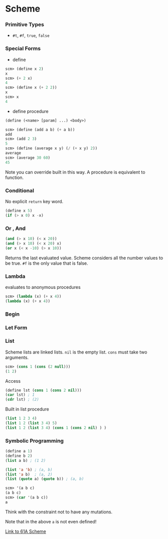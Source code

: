 # Scheme

### Primitive Types
- ```#t```, ```#f```, ```true```, ```false```


### Special Forms
- define
```lisp
scm> (define x 2)
x
scm> (+ 2 x)
4
scm> (define x (+ 2 2))
x
scm> x
4
```

- define procedure
```lisp
(define (<name> [param] ...) <body>)
```

```lisp
scm> (define (add a b) (+ a b))
add
scm> (add 2 3)
5
scm> (define (average x y) (/ (+ x y) 2))
average
scm> (average 30 60)
45
```

Note you can override built in this way.
A procedure is equivalent to function.

### Conditional
No explicit ```return``` key word.
```lisp
(define x 5)
(if (> x 0) x -x)
```

### Or , And
```lisp
(and (> x 10) (< x 20))
(and (> x 10) (< x 20) x)
(or x (< x -10) (> x 10))
```

Returns the last evaluated value.
Scheme considers all the number values to be true. ```#f``` is the only value that is false.

### Lambda
evaluates to anonymous procedures
```lisp
scm> (lambda (x) (+ x 4))
(lambda (x) (+ x 4))
```

### Begin

### Let Form

### List
Scheme lists are linked lists.
```nil``` is the empty list.
```cons``` must take two arguments.

```lisp
scm> (cons 1 (cons (2 null)))
(1 2)
```

Access
```lisp
(define lst (cons 1 (cons 2 nil)))
(car lst) ; 1
(cdr lst) ; (2)
```

Built in list procedure
```lisp
(list 1 2 3 4)
(list 1 2 (list 3 4) 5)
(list 1 2 (list 3 4) (cons 1 (cons 2 nil) ) )
```

### Symbolic Programming
```lisp
(define a 1)
(define b 2)
(list a b) ; (1 2)
```

```lisp
(list 'a 'b) ; (a, b)
(list 'a b)  ; (a, 2)
(list (quote a) (quote b)) ; (a, b)
```

```lisp
scm> '(a b c)
(a b c)
scm> (car '(a b c))
a
```

Think with the constraint not to have any mutations.

Note that in the above ```a``` is not even defined!

[Link to 61A Scheme](https://cs61a.org/articles/scheme-spec/#special-forms-2)

